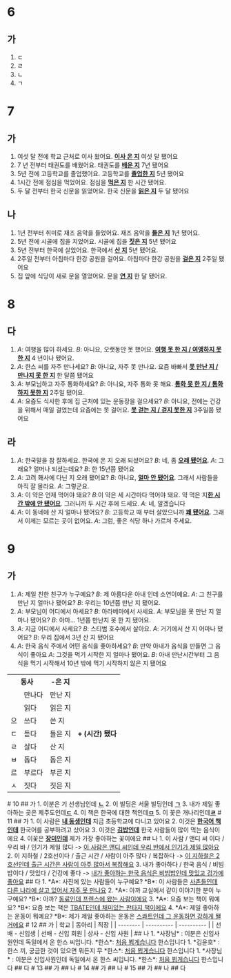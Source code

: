 # 6
## 가
1. ㄷ
2. ㄹ
3. ㄴ
4. ㄱ
# 7
## 가
1. 여섯 달 전에 학교 근처로 이사 왔어요. <u><b>이사 온 지</b></u> 여섯 달 됐어요
2. 7 년 전부터 태권도를 배웠어요. 태권도를 <u><b>배운 지</b></u> 7년 됐어요
3. 5년 전에 고등학교를 졸업했어요. 고등학교를 <u><b>졸업한 지</b></u> 5년 됐어요
4. 1시간 전에 점심을 먹었어요. 점심을 <u><b>먹은 지</b></u> 한 시간 됐어요.
5. 두 달 전부터 한국 신문을 읽었어요. 한국 신문을 <u><b>읽은 지</b></u> 두 달 됐어요
## 나
1. 1년 전부터 취미로 재즈 음악을 들었어요. 재즈 음악을 <u><b>들은 지</b></u> 1년 됐어요.
2. 5년 전에 시골에 집을 지었어요. 시골에 집을 <u><b>짓은 지</b></u> 5년 됐어요
3. 5년 전부터 한국에 살았어요. 한국에서 <u><b>산 지</b></u> 5년 됐어요.
4. 2주일 전부터 아침마다 한강 공원을 걸어요. 아침마다 한강 공원을 <u><b>걸은 지</b></u> 2주일 됐어요
5. 집 앞에 식당이 새로 문을 열었어요. 문을 <u><b>연 지</b></u> 한 달 됐어요.
# 8
## 다
1. *A*: 여행을 많이 하세요.
   *B*: 아니요, 오랫동안 못 했어요. <u><b>여행 못 한 지 / 여앵하지 못 한 지</b></u> 4 년이나 됐어요.
2. *A*: 한스 씨를 자주 만나세요?
   *B*: 아니요, 자주 못 만나요. 요즘 바빠서 <u><b>못 만난 지 / 만나지 못 한 지</b></u> 한 달쯤 됐어요
3. *A*: 부모님하고 자주 통화하세요?
   *B*: 아니요, 자주 통화 못 해요. <u><b>통화 못 한 지 / 통화하지 못한 지</b></u> 2주일 됐어요.
4. *A*: 요즘도 식사한 후에 집 근처에 있는 운동장을 걸으세요?
   *B*: 아니요, 전에는 건강을 위해서 매일 걸었는데 요즘에는 못 걸어요. <u><b>못 걷는 지 / 걷지 못한 지</b></u> 3주일쯤 됐어요
   
## 라
1. *A*: 한국말을 참 잘하세요. 한국에 온 지 오래 되셨어요?
   *B*: 네, 좀 <u><b>오래 됐어요</b></u>.
   *A*: 그래요? 얼머나 되셨는데요?
   *B*: 한 15년쯤 됐어요
2. *A*: 고려 홰사에 다닌 지 오래 됐어요?
   *B*: 아니요, <u><b>얼마 안 됐어요</b></u>. 그래서 사람들을 아직 잘 몰라요.
   *A*: 그렇군요.
3. *A*: 이 약은 언제 먹어야 돼요?
   *B*:이 약은 세 시간마다 먹어야 돼요. 약 먹은 지<u><b>한 시간 밖에 안 됐어요</b></u>. 그러니까 두 시간 후에 드세요.
   *A*: 네, 알겠습니다
4. *A*: 이 동네에 산 지 얼마나 됐어요?
   *B*: 고등학교 때 부터 살았으니까 <u><b>꽤 됐어요</b></u>. 그래서 이제는 모르는 곳이 없어요.
   *A*: 그럼, 좋은 식당 하나 가르쳐 주세요.
# 9
## 가
1. *A*: 제일 친한 친구가 누구예요?
   *B*: 제 아름다운 아내 인데 소연이예요.
   *A*: 그 친구를 만난 지 얼마나 됐어요?
   *B*: 우리는 10년쯤 만난 지 됐어요.
2. *A*: 부모님이 어디에서 아세요?
   *B*: 아라베마에서 사세요.
   *A*: 부모님을 못 만난 지 얼마나 됐어요?
   *B*: 아마... 1년쯤 만난지 못 한 지 됐어요.
3. *A*: 지금 어디에서 사세요?
   *B*: 스티범 호수에서 살아요.
   *A*: 거기에서 산 지 어마나 됐어요?
   *B*: 우리 집에서 3년 산 지 됐어요
4. *A*: 한국 음식 주에서 어떤 음식을 좋아하세요?
   *B*: 만약 아내가 음식을 만들면 그 음식이 좋아요
   *A*: 그것을 먹기 시작한 지 얼마나 됐어요.
   *B*: 아내 만난시간부터 그 음식을 먹기 시작해서 10년 밖에 먹기 시작하지 않은 지 됐어요
   
<table>
	<tr>
		<th colspan="2">동사</th>
		<th>-은 지</th>
		<th rowspan="9">+ (시간) 됐다</th>
	</tr>
	<tr>
		<td></td>
		<td>만나다</td>
		<td>만난 지</td>
	</tr>
	<tr>
		<td></td>
		<td>읽다</td>
		<td>읽은 지</td>
	</tr>
	<tr>
		<td>으</td>
		<td>쓰다</td>
		<td>쓴 지</td>
	</tr>
	<tr>
		<td>ㄷ</td>
		<td>듣다</td>
		<td>들은 지</td>
	</tr>
	<tr>
		<td>ㄹ</td>
		<td>살다</td>
		<td>산 지</td>
	</tr>
	<tr>
		<td>ㅂ</td>
		<td>돕다</td>
		<td>돕은 지</td>
	</tr>
	<tr>
		<td>르</td>
		<td>부르다</td>
		<td>부른 지</td>
	</tr>	
	<tr>
		<td>ㅅ</td>
		<td>짓다</td>
		<td>짓은 지</td>
	</tr>
</table>
# 10
## 가
1. 이분은 기 선생님인데 <u><b>ㄴ</b></u>
2.  이 빌딩은 서울 빌딩인데 <u><b>ㄱ</b></u>
3.  내가 제일 좋아하는 곳은 제주도인데<u><b>ㄷ</b></u>
4.  이 책은 한국에 대한 책인데<u><b>ㅁ</b></u>
5.  이 꽃은 개나리인데<u><b>ㄹ</b></u>
# 11
## 가
1. 이 사람은 <u><b>내 동생인데</b></u> 지금 초등학교에 다니고 있어요
2. 이것은 <u><b>한국어 책인데</b></u> 한국어를 공부하려고 샀어요
3. 이것은 <u><b>김밥인데</b></u> 한국 사람들이 많이 먹는 음식이에요
4. 이꽃은 <u><b>장미인데</b></u> 제가 가장 좋아하는 꽃이에요
## 나
1. 이 사람 / 앤디 씨 이다 / 우리 바 / 인기가 제일 많다 -> <u>이 사람은 앤디 씨인데 우리 반에서 인기가 제일 많아요</u>
2. 이 지하철 / 2호선이다 / 출근 시간 / 사람이 아주 많다 / 복잡하다 -> <u>이 지하철은 2호선인데 출근 시간은 사람이 아주 많아서 복잡해요</u>
3. 내가 좋아하다 / 한국 음식 / 비빔밥이다 / 맛있다 / 건강에 좋다 -> <u>내가 좋아하는 한국 음식은 비빔밥인데 맛있고 겅가에 좋아요</u>
## 다
1. *A*: 사진에 있는 사람들이 누구예요?
   *B*: 이 사람들은 <u>사촌들인데 다른 나라에 살고 있어서 자주 못 만나요</u>
2. *A*: 아까 교실에서 같이 이야기한 분이 누구예요?
   *B*: 아까? <u>동료인데 프렌스에 왔는 사람이에요</u>
3. *A*: 요즘 보는 책이 뭐예요?
   *B*: 요즘 보는 책은 <u>TBATE인데 채미있는 판타지 책이에요</u>
4. *A*: 제일 좋아하는 운동이 뭐예요?
   *B*: 제가 제일 좋아하는 운동은 <u>스콰트인데 그 운동하면 강하게 됄거에요</u>
# 12
## 가
| 학교       | 동아리        | 직장         |
| -------- | ---------- | ---------- |
| 선배 - 신입생 | 선배 - 신입 회원 | 상사 - 신입 사원 |
## 나
1. *사장님* : 이분은 신입사원인데 독일에서 온 한스 씨입니다.
   *한스*: <u>처음 뵙게습니다</u> 한스입니다
   1. *김윤호* : 한스 끼, 궁금한 것이 있으면 뭐든지 무
   *한스*: <u>처음 뵙게습니다</u> 한스입니다
   1. *사장님* : 이분은 신입사원인데 독일에서 온 한스 씨입니다.
   *한스*: <u>처음 뵙게습니다</u> 한스입니다
## 다
# 13
## 가
## 나
# 14
## 가
## 나
# 15
## 가
## 나
## 다